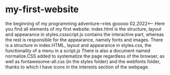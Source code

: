 # my-first-website
the beginning of my programming adventure-->les gooooo 02.2022&lt;--
Here you find all elements of my first website: index.html is the structure, layout and appearance in styles.cssscript.js contains the interactive part, whereas the rest is responsible for the appearance, namely fonts and images.
There is a structure in index.HTML, layout and appearance in styles.css, the functionality of a  menu in a script.js 
There is also a document named normalize.CSS added to systematize the page regardless of the browser, as well as fontawesome-all.css (in the styles folder) and the webfonts folder, thanks to which I have icons in the interests section of the webpage.
